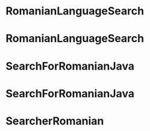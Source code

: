 # RomanianLanguageSearch
# RomanianLanguageSearch
# SearchForRomanianJava
# SearchForRomanianJava
# SearcherRomanian
